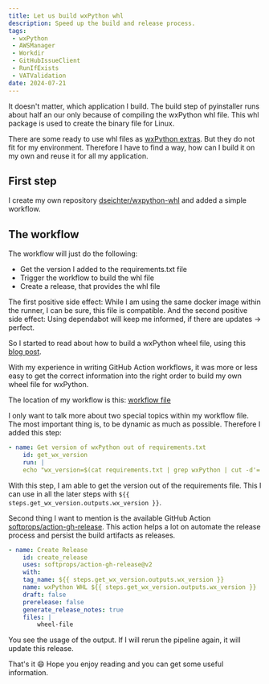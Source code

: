 ```yaml
---
title: Let us build wxPython whl
description: Speed up the build and release process.
tags:
 - wxPython
 - AWSManager
 - Workdir
 - GitHubIssueClient
 - RunIfExists
 - VATValidation
date: 2024-07-21
---
```


It doesn't matter, which application I build. The build step of pyinstaller runs about half an our only because of compiling the wxPython whl file. This whl package is used to create the binary file for Linux.

There are some ready to use whl files as [wxPython extras](https://extras.wxpython.org/wxPython4/extras/linux/ "xPython extras"). But they do not fit for my environment. Therefore I have to find a way, how can I build it on my own and reuse it for all my application.

## First step

I create my own repository [dseichter/wxpython-whl](https://github.com/dseichter/wxpython-whl "wxPython whl") and added a simple workflow. 

## The workflow

The workflow will just do the following:

* Get the version I added to the requirements.txt file
* Trigger the workflow to build the whl file
* Create a release, that provides the whl file

The first positive side effect: While I am using the same docker image within the runner, I can be sure, this file is compatible. And the second positive side effect: Using dependabot will keep me informed, if there are updates -> perfect.

So I started to read about how to build a wxPython wheel file, using this [blog post](https://wxpython.org/blog/2017-08-17-builds-for-linux-with-pip/index.html "wxPython builds for linux").

With my experience in writing GitHub Action workflows, it was more or less easy to get the correct information into the right order to build my own wheel file for wxPython. 

The location of my workflow is this: [workflow file](https://github.com/dseichter/wxpython-whl/blob/main/.github/workflows/build-whl.yml "complete workflow file")

I only want to talk more about two special topics within my workflow file. The most important thing is, to be dynamic as much as possible. Therefore I added this step:

```YAML
- name: Get version of wxPython out of requirements.txt
    id: get_wx_version
    run: |
    echo "wx_version=$(cat requirements.txt | grep wxPython | cut -d'=' -f3)" >> $GITHUB_OUTPUT
```

With this step, I am able to get the version out of the requirements file. This I can use in all the later steps with ```${{ steps.get_wx_version.outputs.wx_version }}```.

Second thing I want to mention is the available GitHub Action [softprops/action-gh-release](https://github.com/softprops/action-gh-release/tree/v2/ "softprops/action-gh-release"). This action helps a lot on automate the release process and persist the build artifacts as releases.

```YAML
- name: Create Release
    id: create_release
    uses: softprops/action-gh-release@v2
    with:
    tag_name: ${{ steps.get_wx_version.outputs.wx_version }}
    name: wxPython WHL ${{ steps.get_wx_version.outputs.wx_version }}
    draft: false
    prerelease: false
    generate_release_notes: true
    files: |
        wheel-file
```

You see the usage of the output. If I will rerun the pipeline again, it will update this release.

That's it :smile: Hope you enjoy reading and you can get some useful information.